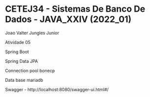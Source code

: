 # CETEJ34 - Sistemas De Banco De Dados - JAVA_XXIV (2022_01)

Joao Valter Jungles Junior

Atividade 05

Spring Boot

Spring Data JPA

Connection pool bonecp

Data base mariadb

Swagger - http://localhost:8080/swagger-ui.html#/